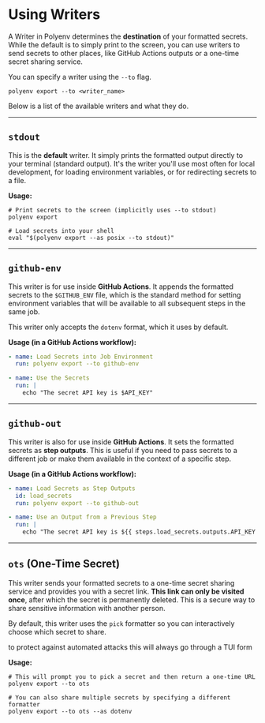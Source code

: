# Using Writers

A Writer in Polyenv determines the **destination** of your formatted secrets. While the default is to simply print to the screen, you can use writers to send secrets to other places, like GitHub Actions outputs or a one-time secret sharing service.

You can specify a writer using the `--to` flag.

```shell
polyenv export --to <writer_name>
```

Below is a list of the available writers and what they do.

---

## `stdout`

This is the **default** writer. It simply prints the formatted output directly to your terminal (standard output). It's the writer you'll use most often for local development, for loading environment variables, or for redirecting secrets to a file.

**Usage:**
```shell
# Print secrets to the screen (implicitly uses --to stdout)
polyenv export

# Load secrets into your shell
eval "$(polyenv export --as posix --to stdout)"
```

---

## `github-env`

This writer is for use inside **GitHub Actions**. It appends the formatted secrets to the `$GITHUB_ENV` file, which is the standard method for setting environment variables that will be available to all subsequent steps in the same job.

This writer only accepts the `dotenv` format, which it uses by default.

**Usage (in a GitHub Actions workflow):**
```yaml
- name: Load Secrets into Job Environment
  run: polyenv export --to github-env

- name: Use the Secrets
  run: |
    echo "The secret API key is $API_KEY"
```

---

## `github-out`

This writer is also for use inside **GitHub Actions**. It sets the formatted secrets as **step outputs**. This is useful if you need to pass secrets to a different job or make them available in the context of a specific step.

**Usage (in a GitHub Actions workflow):**
```yaml
- name: Load Secrets as Step Outputs
  id: load_secrets
  run: polyenv export --to github-out

- name: Use an Output from a Previous Step
  run: |
    echo "The secret API key is ${{ steps.load_secrets.outputs.API_KEY }}"
```

---

## `ots` (One-Time Secret)

This writer sends your formatted secrets to a one-time secret sharing service and provides you with a secret link. **This link can only be visited once**, after which the secret is permanently deleted. This is a secure way to share sensitive information with another person.

By default, this writer uses the `pick` formatter so you can interactively choose which secret to share.

to protect against automated attacks this will always go through a TUI form

**Usage:**
```shell
# This will prompt you to pick a secret and then return a one-time URL
polyenv export --to ots

# You can also share multiple secrets by specifying a different formatter
polyenv export --to ots --as dotenv
```
